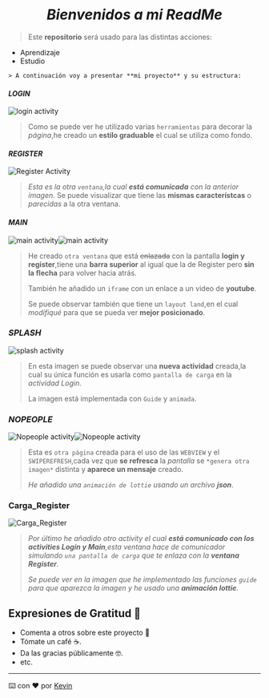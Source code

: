 *<h1 align="center">Bienvenidos a mi ReadMe</h1>*

> Este **repositorio** será usado para las distintas acciones:
* Aprendizaje
* Estudio
```
> A continuación voy a presentar **mi proyecto** y su estructura:
```
#### *LOGIN*
![login activity](img/LoginFoto.png)

>Como se puede ver he utilizado varias `herramientas` para decorar la *página*,he creado un **estilo graduable** el cual se utiliza como fondo.

#### *REGISTER*

![Register Activity](img/img.png)
>*Esta es la otra `ventana`,la cual **está comunicada** con la anterior imagen*.
> Se puede visualizar que tiene las **mismas característcas** o *parecidas* a la otra ventana.

#### *MAIN*
![main activity](img/main.png)![main activity](img/land.png)
>He creado `otra ventana`  que está ~~enlazada~~ con la pantalla **login y register**,tiene una **barra superior** al igual que la de Register pero **sin la flecha** para volver hacia atrás.
>
> También he añadido un `iframe` con un enlace a un video de **youtube**.
>
>Se puede observar también que tiene un `layout land`,en el cual *modifiqué* para que se pueda ver **mejor posicionado**.
### *SPLASH*
![splash activity](img/Splash.png)
> En esta imagen se puede observar una **nueva actividad** creada,la cual su única función es usarla como `pantalla de carga` en la *actividad Login*.
>
> La imagen está implementada con `Guide` y `animada`.
### *NOPEOPLE*
![Nopeople activity](img/Nopeople.png)![Nopeople activity](img/jsonanimation.png)

>Esta es `otra página` creada para el uso de las `WEBVIEW` y el `SWIPEREFRESH`,cada vez que **se refresca** la *pantalla* se `*genera otra imagen*` distinta y **aparece un mensaje** creado.
>
> *He añadido una `animación de lottie` usando un archivo **json***.

### Carga_Register
![Carga_Register](img/CargaRegister.png)
>*Por último he añadido otro activity el cual **está comunicado con los activities Login y Main**,esta ventana hace de comunicador simulando `una pantalla de carga` que te enlaza con la **ventana Register**.*
>
> *Se puede ver en la imagen que he implementado las funciones `guide` para que aparezca la imagen y he usado una **animación lottie**.*

<!--[![miNiceStart's github stats](https://github-readme-stats.vercel.app/api?username=Kevbast)](https://github.com/anuragaghazra/github-readme-stats)-->

## Expresiones de Gratitud 🎁
* Comenta a otros sobre este proyecto 📢
* Tómate un café ☕.
* Da las gracias públicamente 🤓.
* etc.
---
⌨️ con ❤️ por  [Kevin](https://github.com/Kevbast)

